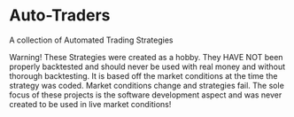 # Auto-Traders
A collection of Automated Trading Strategies

Warning! These Strategies were created as a hobby.  They HAVE NOT been properly backtested and should never be used with real money and without thorough backtesting.    It is based off the market conditions at the time the strategy was coded.  Market conditions change and strategies fail.   The sole focus of these projects is the software development aspect and was never created to be used in live market conditions!
